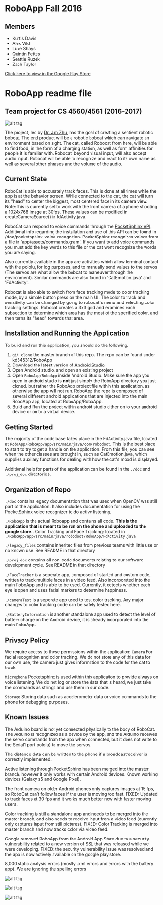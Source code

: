 # RoboApp Fall 2016
## Members
* Kurtis Davis
* Alex Vild
* Luke Shays
* Quintin Fettes
* Seattle Ruzek
* Zach Taylor


[Click here to view in the Google Play Store](https://play.google.com/store/apps/details?id=com.robodoot.dr.facetracktest)


# RoboApp readme file
## Team project for CS 4560/4561 (2016-2017)

![alt tag](https://scan.coverity.com/projects/8169/badge.svg?flat=1)

The project, led by <a href="https://www.ohio.edu/engineering/about/people/profiles.cfm?profile=zhuj">Dr. Jim Zhu</a>, has the goal of creating a sentient robotic bobcat.
The end product will be a robotic bobcat which can navigate an environment based on sight.  The cat, called Robocat from here, will be able to find food, in the form of a charging station, as well as form affinities for people it is familiar with.  Robocat, beyond visual input, will also  accept audio input.  Robocat will be able to recognize and react to  its own name as well as several other phrases and the volume of the audio.

## Current State
RoboCat is able to accurately track faces. This is done at all times while the app is at the behavior screen.
While connected to the cat, the cat will turn its "head" to center the biggest, most centered face
in its camera view. Note: this is currently set to work with the front camera of a phone shooting
a 1024x768 image at 30fps. These values can be modified in createCameraSource() in fdActivity.java.

RoboCat can respond to voice commands through the [PocketSphinx API](https://github.com/cmusphinx/pocketsphinx). Additional info regarding the installation and use of this API can be found in /doc/pocketsphinx-voice-recognition. PocketSphinx recognizes voices from a file in 'app/assets/commands.gram'. If you want to add voice commands you must add the key words to this file or the cat wont recognize the words you are saying.

Also currently available in the app are activities which allow terminal contact with the pololu, for log purposes, and to manually send values to the servos (The servos are what allow the bobcat to maneuver through the environment). Similar commands are also found in 'CatEmotion.java' and 'FdActivity'.

Robocat is also able to switch from face tracking mode to color tracking mode, by a simple button press on the main UI. The color to track and sensitivity can be changed by going to robocat's menu and selecting color tracking settings. Robocat creates a 3x3 grid and examines each subsection to determine which area has the most of the specified color, and then turns its "head" towards that area.

## Installation and Running the Application
To build and run this application, you should do the following:
1. `git clone` the master branch of this repo. The repo can be found under kd345312/RoboApp
2. Download the latest version of [Android Studio](https://developer.android.com/studio/index.html)
3. Open Android studio, and open an existing project
4. Open `RoboApp/RoboApp` inside Android Studio. Make sure the app you open in android studio is **not** just simply the RoboApp directory you just cloned, but rather the RoboApp project file within this application, as otherwise the app will not run. RoboApp the repo is composed of several different android applications that are injected into the main RoboApp app, located at RoboApp/RoboApp.
5. Build and Run the project within android studio either on to your android device or on to a virtual device.

## Getting Started
The majority of the code base takes place in the FdActivity.java file, located at `RoboApp/RoboApp/app/src/main/java/com/robodoot`. This is the best place to start to try to get a handle on the application. From this file, you can see when the other classes are brought in, such as CatEmotion.java, which supplies auxilary functions for dealing with how the cat's mood is displayed.

Additional help for parts of the application can be found in the `./doc` and `./proj_doc` directories.

## Organization of Repo
`./doc` contains legacy documentation that was used when OpenCV was still part of the application. It also includes documentation for using the PocketSphinx voice recognizer to do active listening.

`./RoboApp` is the actual Roboapp and contains all code. **This is the application that is meant to be run on the phone and uploaded to the google store.**.
Color Tracking and Face Tracking: located in `./RoboApp/app/src/main/java/robodoot/RoboApp/FdActivity.java`

`./legacy_files` contains inherited files from previous teams with little use or no known use. See README in that directory

`./proj_doc` contains all non-code documents relating to our software development cycle. See README in that directory

`./FaceTracker` is a seperate app, composed of started and custom code, written to track multiple faces in a video feed. Also incorporated into the main RoboApp and is able to be used. Currently, it detects whether each eye is open and uses facial markers to determine happiness.

`./cameraTest` is a seperate app used to test color tracking. Any major changes to color tracking code can be safely tested here.

`./BatteryInformation` is another standalone app used to detect the level of battery charge on the Android device, it is already incorporated into the main RoboApp.

## Privacy Policy
We require access to these permissions within the application:
`Camera` For facial recognition and color tracking. We do not store any of this data for our own use, the camera just gives information to the code for the cat to track

`Microphone` Pocketsphinx is used within this application to provide always on voice listening. We do not log or store the data that is heard, we just take the commands as strings and use them in our code.

`Storage` Storing data such as accelerometer data or voice commands to the phone for debugging purposes.

## Known Issues
The Arduino board is not yet connected physically to the body of RoboCat.
The Arduino is recognized as a device by the app, and the Arduino receives the servo commands from the app when connected, but it does not write to the Serial1 port(pololu) to move the servos.

The distance data can be written to the phone if a broadcastreceiver is correctly implemented.

Active listening through PocketSphinx has been merged into the master branch, however it only works with certain Android devices. Known working devices (Galaxy s5 and Google Pixel).

The front camera on older Android phones only captures images at 15 fps, so RoboCat can’t follow faces if the user is moving too fast. 
FIXED: Updated to track faces at 30 fps and it works much better now with faster moving users.

Color tracking is still a standalone app and needs to be merged into the master branch, and also needs to receive input from a video feed (currently only captures input from still pictures). 
FIXED: Color Tracking is merged into master branch and now tracks color via video feed. 

Google removed RoboApp from the Android App Store due to a security vulnerability related to a new version of SSL that was released while we were developing. 
FIXED: the security vulnerability issue was resolved and the app is now actively available on the google play store. 

8,000 static analysis errors (mostly .xml errors and errors with the battery app). We are ignoring the spelling errors 

![alt tag](https://raw.githubusercontent.com/kd345312/RoboApp/catFrown.png)

![alt tag](https://raw.githubusercontent.com/kd345312/RoboApp/colors.png)

![alt tag](https://raw.githubusercontent.com/kd345312/RoboApp/readme.png)